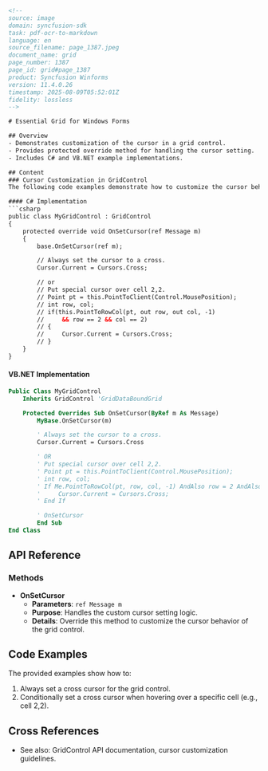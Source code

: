 ```html
<!-- 
source: image
domain: syncfusion-sdk
task: pdf-ocr-to-markdown
language: en
source_filename: page_1387.jpeg
document_name: grid
page_number: 1387
page_id: grid#page_1387
product: Syncfusion Winforms
version: 11.4.0.26
timestamp: 2025-08-09T05:52:01Z
fidelity: lossless
-->

# Essential Grid for Windows Forms

## Overview
- Demonstrates customization of the cursor in a grid control.
- Provides protected override method for handling the cursor setting.
- Includes C# and VB.NET example implementations.

## Content
### Cursor Customization in GridControl
The following code examples demonstrate how to customize the cursor behavior in a grid control derived from `GridControl`.

#### C# Implementation
```csharp
public class MyGridControl : GridControl
{
    protected override void OnSetCursor(ref Message m)
    {
        base.OnSetCursor(ref m);

        // Always set the cursor to a cross.
        Cursor.Current = Cursors.Cross;

        // or
        // Put special cursor over cell 2,2.
        // Point pt = this.PointToClient(Control.MousePosition);
        // int row, col;
        // if(this.PointToRowCol(pt, out row, out col, -1)
        //     && row == 2 && col == 2)
        // {
        //     Cursor.Current = Cursors.Cross;
        // }
    }
}
```

#### VB.NET Implementation
```vb
Public Class MyGridControl
    Inherits GridControl 'GridDataBoundGrid

    Protected Overrides Sub OnSetCursor(ByRef m As Message)
        MyBase.OnSetCursor(m)

        ' Always set the cursor to a cross.
        Cursor.Current = Cursors.Cross

        ' OR
        ' Put special cursor over cell 2,2.
        ' Point pt = this.PointToClient(Control.MousePosition);
        ' int row, col;
        ' If Me.PointToRowCol(pt, row, col, -1) AndAlso row = 2 AndAlso col = 2 Then
        '     Cursor.Current = Cursors.Cross;
        ' End If

        ' OnSetCursor
        End Sub
End Class
```

## API Reference
### Methods
- **OnSetCursor**
  - **Parameters**: `ref Message m`
  - **Purpose**: Handles the custom cursor setting logic.
  - **Details**: Override this method to customize the cursor behavior of the grid control.
  
## Code Examples
The provided examples show how to:
1. Always set a cross cursor for the grid control.
2. Conditionally set a cross cursor when hovering over a specific cell (e.g., cell 2,2).

## Cross References
- See also: GridControl API documentation, cursor customization guidelines.

<!-- tags: [grid, cursor, custom, override, control, Windows Forms, C#, VB.NET, GridControl] keywords: [cursor custom, OnSetCursor, GridControl, cell, hover, cursor change, cross cursor] -->
```